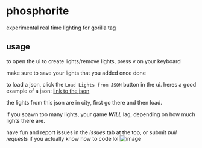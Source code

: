 # phosphorite
experimental real time lighting for gorilla tag

## usage
to open the ui to create lights/remove lights, press v on your keyboard

make sure to save your lights that you added once done

to load a json, click the `Load Lights from JSON` button in the ui. heres a good example of a json: 
[link to the json](https://github.com/BrokenSt0ne/phosphorite/blob/main/exampleLights.json)

the lights from this json are in city, first go there and then load.

if you spawn too many lights, your game ***WILL*** lag, depending on how much lights there are.

have fun and report issues in the *issues* tab at the top, or submit *pull requests* if you actually know how to code lol
![image](https://github.com/user-attachments/assets/ed4460ea-2ab8-4374-9c6e-f0723ee39cb2)
